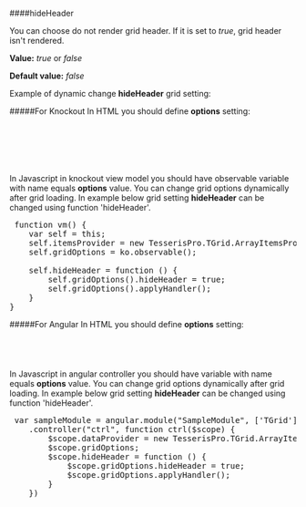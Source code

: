 ﻿####hideHeader

You can choose do not render grid header. If it is set to *true*, grid header isn't rendered.

**Value:** *true* or *false*

**Default value:** *false*

Example of dynamic change **hideHeader** grid setting:

#####For Knockout
In HTML you should define **options** setting:
<pre class="brush: html">
	<div id="test-knockout" data-bind="tgrid: { provider: itemsProvider, options: gridOptions}">
	</div>
</pre>
#####
In Javascript in knockout view model you should have observable variable with name equals **options** value. 
You can change grid options dynamically after grid loading. In example below grid setting **hideHeader**
can be changed using function 'hideHeader'.

<pre class="brush: js">
 function vm() {
    var self = this;
    self.itemsProvider = new TesserisPro.TGrid.ArrayItemsProvider(items);
    self.gridOptions = ko.observable();

    self.hideHeader = function () {
        self.gridOptions().hideHeader = true;
        self.gridOptions().applyHandler();
	}
}
</pre>

#####For Angular
In HTML you should define **options** setting:
<pre class="brush: html">
	<t-grid id="test-angular" provider="dataProvider" options="gridOptions">
	</t-grid>
</pre>
#####
In Javascript in angular controller you should have variable with name equals **options** value. 
You can change grid options dynamically after grid loading. In example below grid setting **hideHeader**
can be changed using function 'hideHeader'.

<pre class="brush:js">
 var sampleModule = angular.module("SampleModule", ['TGrid'])
    .controller("ctrl", function ctrl($scope) {
        $scope.dataProvider = new TesserisPro.TGrid.ArrayItemsProvider(items);
        $scope.gridOptions;
		$scope.hideHeader = function () {
            $scope.gridOptions.hideHeader = true;
            $scope.gridOptions.applyHandler();
		}
	})
</pre>

#####


<script type="text/javascript">
    SyntaxHighlighter.highlight();
</script>